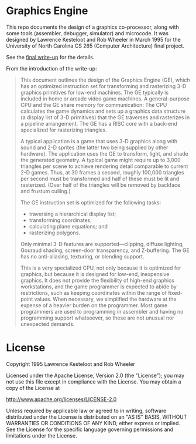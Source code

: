 # Graphics Engine

This repo documents the design of a graphics co-processor, along
with some tools (assembler, debugger, simulator) and microcode.
It was designed by Lawrence Kesteloot and Rob Wheeler in March 1995
for the University of North Carolina CS 265 (Computer Architecture)
final project.

See the [final write-up](doc/ge.pdf) for the details.

From the introduction of the write-up:

> This document outlines the design of the Graphics Engine (GE), which
> has an optimized instruction set for transforming and rasterizing 3-D
> graphics primitives for low-end machines.  The GE typically is
> included in home or arcade video game machines.  A general-purpose CPU
> and the GE share memory for communication: The CPU calculates the
> game dynamics and sets up a graphics data structure (a display list of
> 3-D primitives) that the GE traverses and rasterizes in a pipeline
> arrangement.  The GE has a RISC core with a back-end specialized
> for rasterizing triangles.
> 
> A typical application is a game that uses 3-D graphics along with
> sound and 2-D sprites (the latter two being supplied by other
> hardware).  The application uses the GE to transform, light, and shade
> the generated geometry.  A typical game might require up to
> 3,000 triangles per scene to achieve rendering detail comparable to
> current 2-D games.  Thus, at 30 frames a second, roughly 100,000
> triangles per second must be transformed and half of these must be lit
> and rasterized.  (Over half of the triangles will be removed by
> backface and frustum culling.)
> 
> The GE instruction set is optimized for the following tasks:
> 
> * traversing a hierarchical display list;
> * transforming coordinates;
> * calculating plane equations; and
> * rasterizing polygons.
> 
> Only minimal 3-D features are supported—clipping,
> diffuse lighting, Gouraud shading, screen-door transparency, and
> Z-buffering.  The GE has no anti-aliasing, texturing, or blending
> support.
> 
> This is a very specialized CPU, not only because it is optimized
> for graphics, but because it is designed for low-end, inexpensive
> graphics.  It does not provide the flexibility of high-end graphics
> workstations, and the game programmer is expected to abide by
> restrictions, such as keeping coordinates within the range of
> fixed-point values.  When necessary, we simplified the hardware at the
> expense of a heavier burden on the programmer.  Most game programmers
> are used to programming in assembler and having no programming support
> whatsoever, so these are not unusual nor unexpected demands.

# License

Copyright 1995 Lawrence Kesteloot and Rob Wheeler

Licensed under the Apache License, Version 2.0 (the "License");
you may not use this file except in compliance with the License.
You may obtain a copy of the License at

   http://www.apache.org/licenses/LICENSE-2.0

Unless required by applicable law or agreed to in writing, software
distributed under the License is distributed on an "AS IS" BASIS,
WITHOUT WARRANTIES OR CONDITIONS OF ANY KIND, either express or implied.
See the License for the specific language governing permissions and
limitations under the License.
